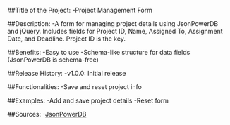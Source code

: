 ##Title of the Project:
-Project Management Form

##Description:
-A form for managing project details using JsonPowerDB and jQuery. Includes fields for Project ID, Name, Assigned To, Assignment Date, and Deadline. Project ID is the key.

##Benefits:
-Easy to use
-Schema-like structure for data fields (JsonPowerDB is schema-free)

##Release History:
-v1.0.0: Initial release

##Functionalities:
-Save and reset project info

##Examples:
-Add and save project details
-Reset form

##Sources:
-[JsonPowerDB](https://login2explore.com/jpdb/docs.html#jpdb-command-request)
